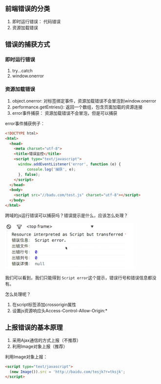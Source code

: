 ## 前端错误的分类

1. 即时运行错误： 代码错误
2. 资源加载错误

## 错误的捕获方式

### 即时运行错误

1. try...catch
2. window.onerror

### 资源加载错误

1. object.onerror: 对标签绑定事件，资源加载错误不会冒泡到window.onerror
2. performance.getEntries(): 返回一个数组，包含页面加载的资源连接
3. error事件捕获： 资源加载错误不会冒泡，但是可以捕获

error事件捕获例子：

```html
<!DOCTYPE html>
<html>
  <head>
    <meta charset="utf-8">
    <title>错误监控</title>
    <script type="text/javascript">
      window.addEventListener('error', function (e) {
          console.log('捕获', e);
      }, false);
    </script>
  </head>
  <body>
    <script src="//badu.com/test.js" charset="utf-8"></script>
  </body>
</html>
```

跨域的js运行错误可以捕获吗？错误提示是什么，应该怎么处理？

![跨域js错误](../images/跨域js运行错误.png)

我们可以看到，我们只能得到 `Script error`这个提示，错误行号和错误信息都没有。

怎么处理呢？

1. 在script标签添加crossorigin属性
2. 设置js资源响应头Access-Control-Allow-Origin:*

## 上报错误的基本原理

1. 采用Ajax通信的方式上报（不推荐）
2. 利用Image对象上报（推荐）

利用Image对象上报：

```html
<script type="text/javascript">
  (new Image()).src = 'http://baidu.com/tesjk?r=tksjk';
</script>
```
